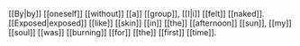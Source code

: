 [[By|by]] [[oneself]] [[without]] [[a]] [[group]], [[I|i]] [[felt]] [[naked]]. [[Exposed|exposed]] [[like]] [[skin]] [[in]] [[the]] [[afternoon]] [[sun]], [[my]] [[soul]] [[was]] [[burning]] [[for]] [[the]] [[first]] [[time]].